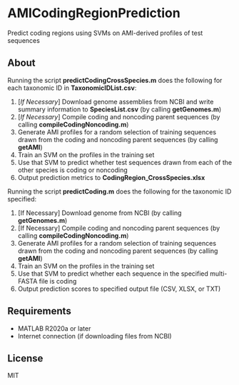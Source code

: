 # AMICodingRegionPrediction
Predict coding regions using SVMs on AMI-derived profiles of test sequences
 
## About
Running the script **predictCodingCrossSpecies.m** does the following for each taxonomic ID in **TaxonomicIDList.csv**:
1. [*If Necessary*] Download genome assemblies from NCBI and write summary information to **SpeciesList.csv** (by calling **getGenomes.m**)
2. [*If Necessary*] Compile coding and noncoding parent sequences (by calling **compileCodingNoncoding.m**)
3. Generate AMI profiles for a random selection of training sequences  drawn from the coding and noncoding parent sequences (by calling **getAMI**)
4. Train an SVM on the profiles in the training set
5. Use that SVM to predict whether test sequences drawn from each of the other species is coding or noncoding
6. Output prediction metrics to **CodingRegion_CrossSpecies.xlsx**

Running the script **predictCoding.m** does the following for the taxonomic ID specified:
1. [If Necessary] Download genome from NCBI (by calling **getGenomes.m**)
2. [If Necessary] Compile coding and noncoding parent sequences (by calling **compileCodingNoncoding.m**)
3. Generate AMI profiles for a random selection of training sequences drawn from the coding and noncoding parent sequences (by calling **getAMI**)
4. Train an SVM on the profiles in the training set
5. Use that SVM to predict whether each sequence in the specified multi-FASTA file is coding
6. Output prediction scores to specified output file (CSV, XLSX, or TXT) 

## Requirements
* MATLAB R2020a or later
* Internet connection (if downloading files from NCBI)

## License
MIT
